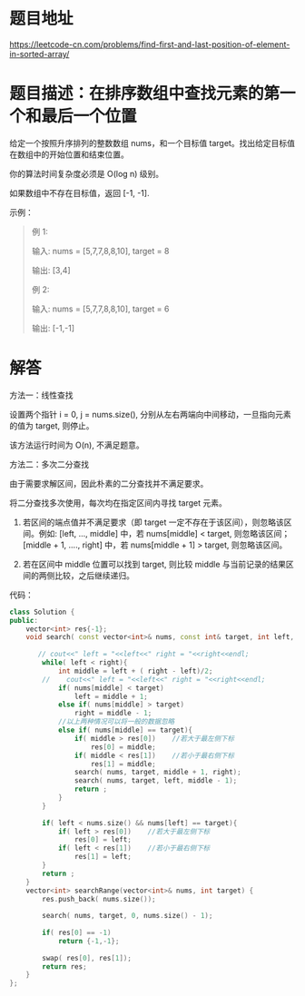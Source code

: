 # 题目地址
https://leetcode-cn.com/problems/find-first-and-last-position-of-element-in-sorted-array/

# 题目描述：在排序数组中查找元素的第一个和最后一个位置

给定一个按照升序排列的整数数组 nums，和一个目标值 target。找出给定目标值在数组中的开始位置和结束位置。

你的算法时间复杂度必须是 O(log n) 级别。

如果数组中不存在目标值，返回 [-1, -1].


示例：
>例 1:
>
>输入: nums = [5,7,7,8,8,10], target = 8
>
>输出: [3,4]
>
>例 2:
>
>输入: nums = [5,7,7,8,8,10], target = 6
>
>输出: [-1,-1]


# 解答
方法一：线性查找

设置两个指针 i = 0, j = nums.size(), 分别从左右两端向中间移动，一旦指向元素的值为 target, 则停止。

该方法运行时间为 O(n), 不满足题意。

方法二：多次二分查找

由于需要求解区间，因此朴素的二分查找并不满足要求。

将二分查找多次使用，每次均在指定区间内寻找 target 元素。

1. 若区间的端点值并不满足要求（即 target 一定不存在于该区间），则忽略该区间。例如: [left, ..., middle] 中，若 nums[middle] < target, 则忽略该区间；[middle + 1, ...., right] 中，若 nums[middle + 1] > target, 则忽略该区间。

2. 若在区间中 middle 位置可以找到 target, 则比较 middle 与当前记录的结果区间的两侧比较，之后继续递归。


代码：
```cpp
class Solution {
public:
    vector<int> res{-1};
    void search( const vector<int>& nums, const int& target, int left, int right){
        
       // cout<<" left = "<<left<<" right = "<<right<<endl;
        while( left < right){
            int middle = left + ( right - left)/2;
        //    cout<<" left = "<<left<<" right = "<<right<<endl;
            if( nums[middle] < target)
                left = middle + 1;
            else if( nums[middle] > target)
                right = middle - 1;
            //以上两种情况可以将一般的数据忽略
            else if( nums[middle] == target){
                if( middle > res[0])    //若大于最左侧下标
                    res[0] = middle;
                if( middle < res[1])    //若小于最右侧下标
                    res[1] = middle;
                search( nums, target, middle + 1, right);
                search( nums, target, left, middle - 1);
                return ;
            }
        }
        
        if( left < nums.size() && nums[left] == target){
            if( left > res[0])    //若大于最左侧下标
                res[0] = left;
            if( left < res[1])    //若小于最右侧下标
                res[1] = left;
        }
        return ;
    }
    vector<int> searchRange(vector<int>& nums, int target) {
        res.push_back( nums.size());
        
        search( nums, target, 0, nums.size() - 1);
        
        if( res[0] == -1)
            return {-1,-1};
        
        swap( res[0], res[1]);
        return res;
    }
};
```
